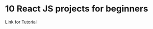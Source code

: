 # 10 React JS projects for beginners 
[Link for Tutorial](https://www.youtube.com/watch?v=hrHIzqyq06U&list=PLPppPPmk0i3j_DW1T-UbryDVhBDgaAfEp)
